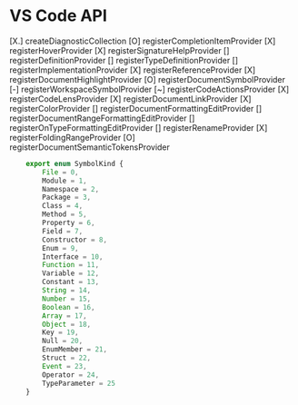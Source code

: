 # VS Code API

[X.] createDiagnosticCollection
[O] registerCompletionItemProvider
[X] registerHoverProvider
[X] registerSignatureHelpProvider
[] registerDefinitionProvider
[] registerTypeDefinitionProvider
[] registerImplementationProvider
[X] registerReferenceProvider
[X] registerDocumentHighlightProvider
[O] registerDocumentSymbolProvider
[-] registerWorkspaceSymbolProvider
[~] registerCodeActionsProvider
[X] registerCodeLensProvider
[X] registerDocumentLinkProvider
[X] registerColorProvider
[] registerDocumentFormattingEditProvider
[] registerDocumentRangeFormattingEditProvider
[] registerOnTypeFormattingEditProvider
[] registerRenameProvider
[X] registerFoldingRangeProvider
[O] registerDocumentSemanticTokensProvider

```ts
    export enum SymbolKind {
        File = 0,
        Module = 1,
        Namespace = 2,
        Package = 3,
        Class = 4,
        Method = 5,
        Property = 6,
        Field = 7,
        Constructor = 8,
        Enum = 9,
        Interface = 10,
        Function = 11,
        Variable = 12,
        Constant = 13,
        String = 14,
        Number = 15,
        Boolean = 16,
        Array = 17,
        Object = 18,
        Key = 19,
        Null = 20,
        EnumMember = 21,
        Struct = 22,
        Event = 23,
        Operator = 24,
        TypeParameter = 25
    }
```
